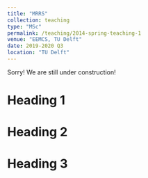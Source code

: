 ```yaml
---
title: "MRRS"
collection: teaching
type: "MSc"
permalink: /teaching/2014-spring-teaching-1
venue: "EEMCS, TU Delft"
date: 2019-2020 Q3
location: "TU Delft"
---
```


Sorry! We are still under construction!

Heading 1
======

Heading 2
======

Heading 3
======
